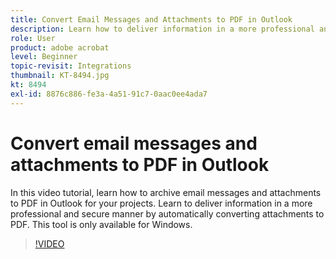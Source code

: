 ```yaml
---
title: Convert Email Messages and Attachments to PDF in Outlook
description: Learn how to deliver information in a more professional and secure manner inside of Outlook
role: User
product: adobe acrobat
level: Beginner
topic-revisit: Integrations
thumbnail: KT-8494.jpg
kt: 8494
exl-id: 8876c886-fe3a-4a51-91c7-0aac0ee4ada7
---
```

# Convert email messages and attachments to PDF in Outlook

In this video tutorial, learn how to archive email messages and attachments to PDF in Outlook for your projects. Learn to deliver information in a more professional and secure manner by automatically converting attachments to PDF. This tool is only available for Windows.

>[!VIDEO](https://video.tv.adobe.com/v/336859?hidetitle=true)

